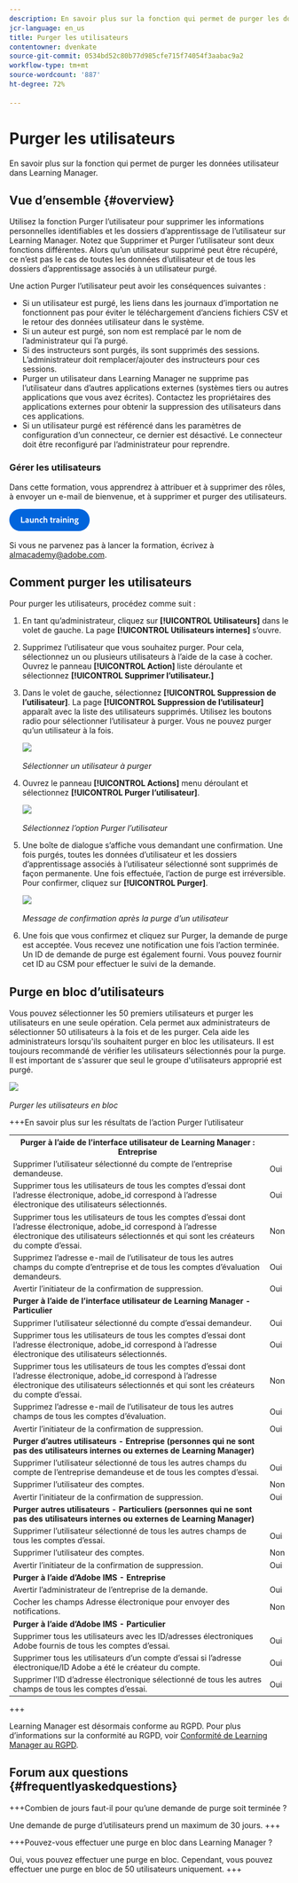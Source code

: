 ```yaml
---
description: En savoir plus sur la fonction qui permet de purger les données utilisateur dans Learning Manager.
jcr-language: en_us
title: Purger les utilisateurs
contentowner: dvenkate
source-git-commit: 0534bd52c80b77d985cfe715f74054f3aabac9a2
workflow-type: tm+mt
source-wordcount: '887'
ht-degree: 72%

---
```




# Purger les utilisateurs

En savoir plus sur la fonction qui permet de purger les données utilisateur dans Learning Manager.

## Vue d’ensemble {#overview}

Utilisez la fonction Purger l’utilisateur pour supprimer les informations personnelles identifiables et les dossiers d’apprentissage de l’utilisateur sur Learning Manager. Notez que Supprimer et Purger l’utilisateur sont deux fonctions différentes. Alors qu’un utilisateur supprimé peut être récupéré, ce n’est pas le cas de toutes les données d’utilisateur et de tous les dossiers d’apprentissage associés à un utilisateur purgé.

Une action Purger l’utilisateur peut avoir les conséquences suivantes :

* Si un utilisateur est purgé, les liens dans les journaux d’importation ne fonctionnent pas pour éviter le téléchargement d’anciens fichiers CSV et le retour des données utilisateur dans le système.
* Si un auteur est purgé, son nom est remplacé par le nom de l’administrateur qui l’a purgé.
* Si des instructeurs sont purgés, ils sont supprimés des sessions. L’administrateur doit remplacer/ajouter des instructeurs pour ces sessions.
* Purger un utilisateur dans Learning Manager ne supprime pas l’utilisateur dans d’autres applications externes (systèmes tiers ou autres applications que vous avez écrites). Contactez les propriétaires des applications externes pour obtenir la suppression des utilisateurs dans ces applications.
* Si un utilisateur purgé est référencé dans les paramètres de configuration d’un connecteur, ce dernier est désactivé. Le connecteur doit être reconfiguré par l’administrateur pour reprendre.

### Gérer les utilisateurs

Dans cette formation, vous apprendrez à attribuer et à supprimer des rôles, à envoyer un e-mail de bienvenue, et à supprimer et purger des utilisateurs.

[![bouton](assets/launch-training-button.png)](https://learningmanager.adobe.com/app/learner?accountId=98632&amp;sdid=4X3B8VJ2&amp;mv=display&amp;mv2=display#/course/7555586)

Si vous ne parvenez pas à lancer la formation, écrivez à <almacademy@adobe.com>.

## Comment purger les utilisateurs

Pour purger les utilisateurs, procédez comme suit :

1. En tant qu’administrateur, cliquez sur **[!UICONTROL Utilisateurs]** dans le volet de gauche. La page **[!UICONTROL Utilisateurs internes]** s’ouvre.
1. Supprimez l’utilisateur que vous souhaitez purger. Pour cela, sélectionnez un ou plusieurs utilisateurs à l’aide de la case à cocher. Ouvrez le panneau **[!UICONTROL Action]** liste déroulante et sélectionnez **[!UICONTROL Supprimer l’utilisateur.]**
1. Dans le volet de gauche, sélectionnez **[!UICONTROL Suppression de l’utilisateur]**. La page **[!UICONTROL Suppression de l’utilisateur]** apparaît avec la liste des utilisateurs supprimés. Utilisez les boutons radio pour sélectionner l’utilisateur à purger. Vous ne pouvez purger qu’un utilisateur à la fois.

   ![](assets/purge-1.png)

   *Sélectionner un utilisateur à purger*

1. Ouvrez le panneau **[!UICONTROL Actions]** menu déroulant et sélectionnez **[!UICONTROL Purger l’utilisateur]**.

   ![](assets/purge-2.png)

   *Sélectionnez l’option Purger l’utilisateur*

1. Une boîte de dialogue s’affiche vous demandant une confirmation. Une fois purgés, toutes les données d’utilisateur et les dossiers d’apprentissage associés à l’utilisateur sélectionné sont supprimés de façon permanente. Une fois effectuée, l’action de purge est irréversible. Pour confirmer, cliquez sur **[!UICONTROL Purger]**.

   ![](assets/purge-3.png)

   *Message de confirmation après la purge d’un utilisateur*

1. Une fois que vous confirmez et cliquez sur Purger, la demande de purge est acceptée. Vous recevez une notification une fois l’action terminée. Un ID de demande de purge est également fourni. Vous pouvez fournir cet ID au CSM pour effectuer le suivi de la demande.

## Purge en bloc d’utilisateurs

Vous pouvez sélectionner les 50 premiers utilisateurs et purger les utilisateurs en une seule opération. Cela permet aux administrateurs de sélectionner 50 utilisateurs à la fois et de les purger. Cela aide les administrateurs lorsqu&#39;ils souhaitent purger en bloc les utilisateurs. Il est toujours recommandé de vérifier les utilisateurs sélectionnés pour la purge. Il est important de s&#39;assurer que seul le groupe d&#39;utilisateurs approprié est purgé.

![](assets/bulk-purge-users.png)

*Purger les utilisateurs en bloc*

+++En savoir plus sur les résultats de l’action Purger l’utilisateur

<table>
 <tbody>
  <tr>
   <th><strong>Purger à l’aide de l’interface utilisateur de Learning Manager : Entreprise</strong></th>
   <th> </th>
  </tr>
  <tr>
   <td>Supprimer l’utilisateur sélectionné du compte de l’entreprise demandeuse.<br></td>
   <td>Oui</td>
  </tr>
  <tr>
   <td>Supprimer tous les utilisateurs de tous les comptes d’essai dont l’adresse électronique, adobe_id correspond à l’adresse électronique des utilisateurs sélectionnés.</td>
   <td>Oui</td>
  </tr>
  <tr>
   <td>Supprimer tous les utilisateurs de tous les comptes d’essai dont l’adresse électronique, adobe_id correspond à l’adresse électronique des utilisateurs sélectionnés et qui sont les créateurs du compte d’essai.</td>
   <td>Non</td>
  </tr>
  <tr>
   <td>Supprimez l’adresse e-mail de l’utilisateur de tous les autres champs du compte d’entreprise et de tous les comptes d’évaluation demandeurs.</td>
   <td>Oui</td>
  </tr>
  <tr>
   <td>Avertir l’initiateur de la confirmation de suppression.</td>
   <td>Oui</td>
  </tr>
  <tr>
   <td><strong>Purger à l’aide de l’interface utilisateur de Learning Manager - Particulier</strong></td>
   <td> </td>
  </tr>
  <tr>
   <td>Supprimer l’utilisateur sélectionné du compte d’essai demandeur.</td>
   <td>Oui</td>
  </tr>
  <tr>
   <td>Supprimer tous les utilisateurs de tous les comptes d’essai dont l’adresse électronique, adobe_id correspond à l’adresse électronique des utilisateurs sélectionnés.</td>
   <td>Oui</td>
  </tr>
  <tr>
   <td>Supprimer tous les utilisateurs de tous les comptes d’essai dont l’adresse électronique, adobe_id correspond à l’adresse électronique des utilisateurs sélectionnés et qui sont les créateurs du compte d’essai.</td>
   <td>Non</td>
  </tr>
  <tr>
   <td>Supprimez l’adresse e-mail de l’utilisateur de tous les autres champs de tous les comptes d’évaluation.</td>
   <td>Oui</td>
  </tr>
  <tr>
   <td>Avertir l’initiateur de la confirmation de suppression.</td>
   <td>Oui</td>
  </tr>
  <tr>
   <td><strong>Purger d’autres utilisateurs - Entreprise (personnes qui ne sont pas des utilisateurs internes ou externes de Learning Manager)</strong></td>
   <td> </td>
  </tr>
  <tr>
   <td>Supprimer l’utilisateur sélectionné de tous les autres champs du compte de l’entreprise demandeuse et de tous les comptes d’essai.</td>
   <td>Oui</td>
  </tr>
  <tr>
   <td>Supprimer l’utilisateur des comptes.</td>
   <td>Non</td>
  </tr>
  <tr>
   <td>Avertir l’initiateur de la confirmation de suppression. </td>
   <td>Oui</td>
  </tr>
  <tr>
   <td><strong>Purger</strong> <strong>autres utilisateurs - Particuliers (personnes qui ne sont pas des utilisateurs internes ou externes de Learning Manager)</strong></td>
   <td> </td>
  </tr>
  <tr>
   <td>Supprimer l’utilisateur sélectionné de tous les autres champs de tous les comptes d’essai.</td>
   <td>Oui</td>
  </tr>
  <tr>
   <td>Supprimer l’utilisateur des comptes.</td>
   <td>Non</td>
  </tr>
  <tr>
   <td>Avertir l’initiateur de la confirmation de suppression.</td>
   <td>Oui</td>
  </tr>
  <tr>
   <td><strong>Purger à l’aide d’Adobe IMS - Entreprise</strong></td>
   <td> </td>
  </tr>
  <tr>
   <td>Avertir l’administrateur de l’entreprise de la demande.</td>
   <td>Oui</td>
  </tr>
  <tr>
   <td>Cocher les champs Adresse électronique pour envoyer des notifications.</td>
   <td>Non</td>
  </tr>
  <tr>
   <td><strong>Purger à l’aide d’Adobe IMS - Particulier</strong></td>
   <td> </td>
  </tr>
  <tr>
   <td>Supprimer tous les utilisateurs avec les ID/adresses électroniques Adobe fournis de tous les comptes d’essai.</td>
   <td>Oui</td>
  </tr>
  <tr>
   <td>Supprimer tous les utilisateurs d’un compte d’essai si l’adresse électronique/ID Adobe a été le créateur du compte.</td>
   <td>Oui</td>
  </tr>
  <tr>
   <td>Supprimer l’ID d’adresse électronique sélectionné de tous les autres champs de tous les comptes d’essai.</td>
   <td>Oui</td>
  </tr>
 </tbody>
</table>

+++

Learning Manager est désormais conforme au RGPD. Pour plus d’informations sur la conformité au RGPD, voir  [Conformité de Learning Manager au RGPD](../../kb/prime-gdpr.md).

## Forum aux questions {#frequentlyaskedquestions}

+++Combien de jours faut-il pour qu’une demande de purge soit terminée ?

Une demande de purge d’utilisateurs prend un maximum de 30 jours.
+++

+++Pouvez-vous effectuer une purge en bloc dans Learning Manager ?

Oui, vous pouvez effectuer une purge en bloc. Cependant, vous pouvez effectuer une purge en bloc de 50 utilisateurs uniquement.
+++

